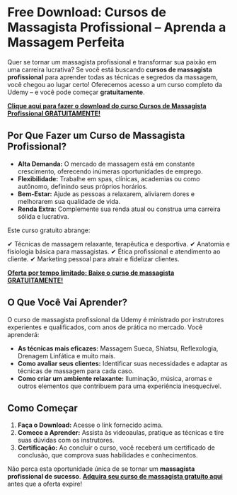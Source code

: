 # Free Download: Cursos de Massagista Profissional – Aprenda a Massagem Perfeita

Quer se tornar um massagista profissional e transformar sua paixão em uma carreira lucrativa? Se você está buscando **cursos de massagista profissional** para aprender todas as técnicas e segredos da massagem, você chegou ao lugar certo! Oferecemos acesso a um curso completo da Udemy – e você pode começar **gratuitamente**.

[**Clique aqui para fazer o download do curso Cursos de Massagista Profissional GRATUITAMENTE!**](https://udemywork.com/cursos-de-massagista-profissional)

## Por Que Fazer um Curso de Massagista Profissional?

*   **Alta Demanda:** O mercado de massagem está em constante crescimento, oferecendo inúmeras oportunidades de emprego.
*   **Flexibilidade:** Trabalhe em spas, clínicas, academias ou como autônomo, definindo seus próprios horários.
*   **Bem-Estar:** Ajude as pessoas a relaxarem, aliviarem dores e melhorarem sua qualidade de vida.
*   **Renda Extra:** Complemente sua renda atual ou construa uma carreira sólida e lucrativa.

Este curso gratuito abrange:

✔ Técnicas de massagem relaxante, terapêutica e desportiva.
✔ Anatomia e fisiologia básica para massagistas.
✔ Ética profissional e atendimento ao cliente.
✔ Marketing pessoal para atrair e fidelizar clientes.

[**Oferta por tempo limitado: Baixe o curso de massagista GRATUITAMENTE!**](https://udemywork.com/cursos-de-massagista-profissional)

## O Que Você Vai Aprender?

O curso de massagista profissional da Udemy é ministrado por instrutores experientes e qualificados, com anos de prática no mercado. Você aprenderá:

*   **As técnicas mais eficazes:** Massagem Sueca, Shiatsu, Reflexologia, Drenagem Linfática e muito mais.
*   **Como avaliar seus clientes:** Identificar suas necessidades e adaptar as técnicas de massagem para cada caso.
*   **Como criar um ambiente relaxante:** Iluminação, música, aromas e outros elementos que contribuem para uma experiência inesquecível.

## Como Começar

1.  **Faça o Download:** Acesse o link fornecido acima.
2.  **Comece a Aprender:** Assista às videoaulas, pratique as técnicas e tire suas dúvidas com os instrutores.
3.  **Certificação:** Ao concluir o curso, você receberá um certificado de conclusão, que comprova suas habilidades e conhecimentos.

Não perca esta oportunidade única de se tornar um **massagista profissional de sucesso**. **[Adquira seu curso de massagista gratuito aqui](https://udemywork.com/cursos-de-massagista-profissional)** antes que a oferta expire!

